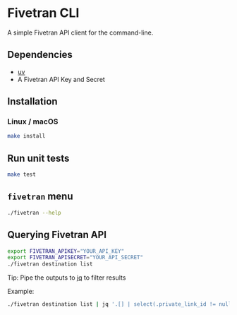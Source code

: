 # Fivetran CLI 

A simple Fivetran API client for the command-line.

## Dependencies

* [uv](https://docs.astral.sh/uv/getting-started/installation/)
* A Fivetran API Key and Secret

## Installation

### Linux / macOS

```bash
make install
```

## Run unit tests

```bash
make test
```

## `fivetran` menu

```bash
./fivetran --help
```

## Querying Fivetran API

```bash
export FIVETRAN_APIKEY="YOUR_API_KEY"
export FIVETRAN_APISECRET="YOUR_API_SECRET"
./fivetran destination list
```

Tip: Pipe the outputs to [jq](https://jqlang.org/download/) to filter results

Example:
```bash
./fivetran destination list | jq '.[] | select(.private_link_id != null) | {id, name, private_link_id}'
```

